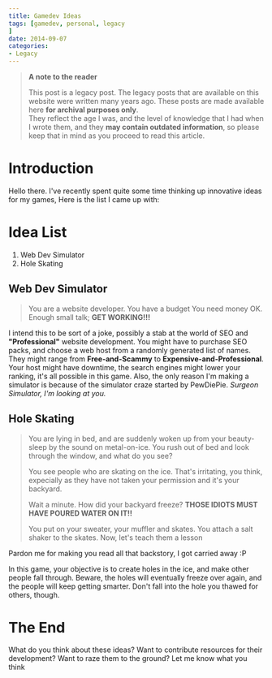 ```yaml
---
title: Gamedev Ideas
tags: [gamedev, personal, legacy
]
date: 2014-09-07
categories:
- Legacy
---
```


> **A note to the reader**
> 
> This post is a legacy post. The legacy posts that are available on this website were written many years ago. These posts are made available here **for archival purposes only**.   
> They reflect the age I was, and the level of knowledge that I had when I wrote them, and they **may contain outdated information**, so please keep that in mind as you proceed to read this article.


# Introduction
Hello there.
I've recently spent quite some time thinking up innovative ideas for my games,
Here is the list I came up with:

# Idea List
1. Web Dev Simulator
2. Hole Skating

## Web Dev Simulator 
> You are a website developer.
> You have a budget
> You need money
> OK. Enough small talk; **GET WORKING!!!**

I intend this to be sort of a joke, possibly a stab at the world of SEO and **"Professional"** website development. You might have to purchase SEO packs, and choose a web host from a randomly generated list of names. They might range from **Free-and-Scammy** to **Expensive-and-Professional**. Your host might have downtime, the search engines might lower your ranking, it's all possible in this game. Also, the only reason I'm making a simulator is because of the simulator craze started by PewDiePie. *Surgeon Simulator, I'm looking at you.*

## Hole Skating
> You are lying in bed, and are suddenly woken up from your beauty-sleep by the
> sound on metal-on-ice. You rush out of bed and look through the window, and what
> do you see?
>
> You see people who are skating on the ice. That's irritating, you think,
> expecially as they have not taken your permission and it's your backyard.
>
> Wait a minute. How did your backyard freeze? 
>**THOSE IDIOTS MUST HAVE POURED WATER ON IT!!**
>
> You put on your sweater, your muffler and skates. You attach a salt shaker to
> the skates. Now, let's teach them a lesson

Pardon me for making you read all that backstory, I got carried away :P

In this game, your objective is to create holes in the ice, and make other people fall through. Beware, the holes will eventually freeze over again, and the people will keep getting smarter. Don't fall into the hole you thawed for others, though.

# The End
What do you think about these ideas? Want to contribute resources for their development? Want to raze them to the ground? Let me know what you think